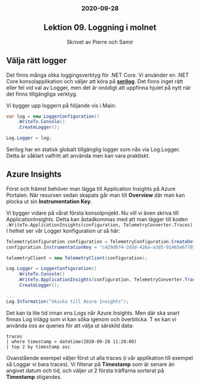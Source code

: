 <h3 align="center">2020-09-28</h3>

<h2 align="center">Lektion 09. Loggning i molnet</h3>
<p align="center">Skrivet av Pierre och Samir</p>

## Välja rätt logger
Det finns många olika loggingsverktyg för .NET Core. Vi använder en .NET Core konsolapplikation och väljer att köra på <a href="https://serilog.net/" style="font-weight: bold">serilog</a>. Det finns inget rätt eller fel vid val av Logger, men det är onödigt att uppfinna hjulet på nytt när det finns tillgängliga verktyg.

Vi bygger upp loggern på följande vis i Main: 
```csharp
var log = new LoggerConfiguration()
    .WriteTo.Console()
    .CreateLogger();

Log.Logger = log;
```
Serilog har en statisk globalt tillgänglig logger som nås via Log.Logger. Detta är såklart valfritt att använda men kan vara praktiskt.

## Azure Insights
Först och främst behöver man lägga till Application Insights på Azure Portalen. När resursen sedan skapats går man till **Overview** där man kan plocka ut sin **Instrumentation Key**.

Vi bygger vidare på vårat första konsolprojekt. Nu vill vi även skriva till ApplicationInsights. Detta kan åstadkommas med att man lägger till koden `.WriteTo.ApplicationInsights(configuration, TelemetryConverter.Traces)`
I helhet ser vår Logger konfiguration ut så här: 

```c#
TelemetryConfiguration configuration = TelemetryConfiguration.CreateDefault();
configuration.InstrumentationKey = "c429d674-2ddd-426a-a3d5-91465e677011";

telemetryClient = new TelemetryClient(configuration);

Log.Logger = LoggerConfiguration()
    .WriteTo.Console()
    .WriteTo.ApplicationInsights(configuration, TelemetryConverter.Traces)
    .CreateLogger();

...
Log.Information("Skicka till Azure Insights");
```

Det kan ta lite tid innan ens Logs når Azure Insights. Men där ska snart finnas Log inlägg som vi kan söka igenom och överblicka. T ex kan vi använda oss av queries för att välja ut särskild data:

```
traces
| where timestamp > datetime(2020-09-28 11:20:00)
| top 2 by timestamp asc
```
Ovanstående exempel väljer först ut alla traces (i vår applikation till exempel så Loggar vi bara traces). Vi filterar på **Timestamp** som är senare än angivet datum och tid, och väljer ut 2 första träffarna sorterat på  **Timestamp** stigandes.


